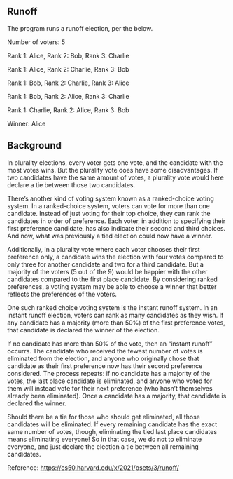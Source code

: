 ## Runoff

The program runs a runoff election, per the below.

Number of voters: 5

Rank 1: Alice, Rank 2: Bob, Rank 3: Charlie

Rank 1: Alice, Rank 2: Charlie, Rank 3: Bob

Rank 1: Bob, Rank 2: Charlie, Rank 3: Alice

Rank 1: Bob, Rank 2: Alice, Rank 3: Charlie

Rank 1: Charlie, Rank 2: Alice, Rank 3: Bob

Winner: Alice

## Background

In plurality elections, every voter gets one vote, and the candidate with the most votes wins. But the plurality vote does have some disadvantages. If two candidates have the same amount of votes, a plurality vote would here declare a tie between those two candidates.

There’s another kind of voting system known as a ranked-choice voting system. In a ranked-choice system, voters can vote for more than one candidate. Instead of just voting for their top choice, they can rank the candidates in order of preference. Each voter, in addition to specifying their first preference candidate, has also indicate their second and third choices. And now, what was previously a tied election could now have a winner.

Additionally, in a plurality vote where each voter chooses their first preference only, a candidate wins the election with four votes compared to only three for another candidate and two for a third candidate. But a majority of the voters (5 out of the 9) would be happier with the other candidates compared to the first place candidate. By considering ranked preferences, a voting system may be able to choose a winner that better reflects the preferences of the voters.

One such ranked choice voting system is the instant runoff system. In an instant runoff election, voters can rank as many candidates as they wish. If any candidate has a majority (more than 50%) of the first preference votes, that candidate is declared the winner of the election.

If no candidate has more than 50% of the vote, then an “instant runoff” occurrs. The candidate who received the fewest number of votes is eliminated from the election, and anyone who originally chose that candidate as their first preference now has their second preference considered. The process repeats: if no candidate has a majority of the votes, the last place candidate is eliminated, and anyone who voted for them will instead vote for their next preference (who hasn’t themselves already been eliminated). Once a candidate has a majority, that candidate is declared the winner.

Should there be a tie for those who should get eliminated, all those candidates will be eliminated. If every remaining candidate has the exact same number of votes, though, eliminating the tied last place candidates means eliminating everyone! So in that case, we do not to eliminate everyone, and just declare the election a tie between all remaining candidates.


Reference: https://cs50.harvard.edu/x/2021/psets/3/runoff/
